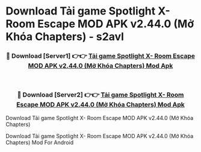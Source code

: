 # Download Tải game Spotlight X- Room Escape MOD APK v2.44.0 (Mở Khóa Chapters) - s2avl


<div align="center">
<h3>🔴 Download [Server1] 👉👉 <a href="https://apk-comot.site?title=Tải_game_Spotlight_X-_Room_Escape_MOD_APK_v2.44.0_(Mở_Khóa_Chapters)">Tải game Spotlight X- Room Escape MOD APK v2.44.0 (Mở Khóa Chapters) Mod Apk</a></h3><br>
<h3>🔴 Download [Server2] 👉👉 <a href="https://apk-comot.site?title=Tải_game_Spotlight_X-_Room_Escape_MOD_APK_v2.44.0_(Mở_Khóa_Chapters)">Tải game Spotlight X- Room Escape MOD APK v2.44.0 (Mở Khóa Chapters) Mod Apk</a></h3>
</div>



Download Tải game Spotlight X- Room Escape MOD APK v2.44.0 (Mở Khóa Chapters) 

Download Tải game Spotlight X- Room Escape MOD APK v2.44.0 (Mở Khóa Chapters) Mod For Android